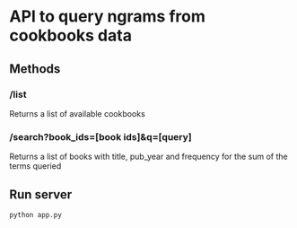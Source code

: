 # API to query ngrams from cookbooks data

## Methods

### /list

Returns a list of available cookbooks

### /search?book_ids=[book ids]&q=[query]

Returns a list of books with title, pub_year and frequency for the sum of the terms queried

## Run server
```
python app.py
```